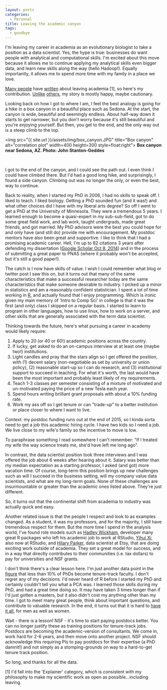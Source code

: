 ```yaml
---
layout: posts
categories: 
  - Personal
title: Leaving the academic canyon
tags: 
  - goodbye
---
```


I'm leaving my career in academia as an evolutionary biologist to take a position as a data scientist. Yes, the hype is true: businesses do want people with analytical and computational skills. I'm excited about this move because it allows me to continue applying my analytical skills even bigger data, and learn new skills along the way (hello Hadoop!). Equally importantly, it allows me to spend more time with my family in a place we love. 

[Many people](http://www.slate.com/blogs/browbeat/2013/10/24/quitting_academic_jobs_professor_zachary_ernst_and_other_leaving_tenure.html) have [written](https://chroniclevitae.com/news/216-why-so-many-academics-quit-and-tell) about leaving academia [1], so here's my contribution. [Unlike](http://zacharyernst.blogspot.com/2013/10/why-i-jumped-out-of-ivory-tower.html) [others](http://chronicle.com/article/Location-Location-Location/134264/?cid=oh&utm_source=oh&utm_medium=en), my story is mostly happy, maybe cautionary. 

Looking back on how I got to where I am, I feel the best analogy is going for a hike in a box canyon in a beautiful place such as Sedona. At the start, the canyon is wide, beautiful and seemingly endless. About half-way down it starts to get narrower, but you don't worry because it's still beautiful and you're enjoying yourself. But then, you get to the end, and the only way out is a steep climb to the top. 

<img src="{{ site.url }}/assets/img/box_canyon.JPG" title="Box canyon" alt="correlation plot" width=400 height=300 style=float:right">
**Box canyon near Sedona, AZ. Photo: John Stanton-Geddes**

</br>

I got to the end of the canyon, and I could see the path out. I even think I could have climbed there. But I'd had a good long hike, and surprisingly, I found a side canyon. Climbing out was no longer the only, or even the best, way to continue.

Back to reality, when I started my PhD in 2006, I had no skills to speak off. I liked to teach. I liked biology. Getting a PhD sounded fun (and it was!) and what other choices did I have with my liberal arts degree? So off I went to get a PhD at the University of Minnesota. They were a tremendous 5 years. I learned enough to become a quasi-expert in my sub-sub-field, got to do some great field work, and lab work, taught undergrads, made great friends, and got married. My PhD advisors were the best you could hope for and only have (and still do) provide me with encouragement. My postdoc mentors have also been great and supportive. I like to think that I had a promising academic career. Hell, I'm up to 82 citations 3 years after defending my dissertation ([Google Scholar Oct 8, 2014](http://scholar.google.com/citations?user=jwSvNVcAAAAJ&hl=en)) and in the process of submitting a great paper to PNAS (where it probably won't be accepted, but it's still a good paper!).

The catch is I now have skills of value. I wish I could remember what blog or twitter post I saw this on, but it turns out that many of the same characteristics that make a successful researcher today are the same characteristics that make someone desirable to industry. I picked up a minor in statistics and am a reasonably confident statistician. I spent a lot of time working in [R](http://www.r-project.org/), and actually found that I enjoy programming. Which is ironic given my main memory of 'Intro to Comp Sci' in college is that it was the first (and only) class I skipped on a regular basis. I started to learn to program in other languages, how to use linux, how to work on a server, and other skills that are generally associated with the term data scientist.

Thinking towards the future, here's what pursuing a career in academy would likely require:

1. Apply to 20 (or 40 or 60!) academic positions across the country. 
2. If lucky, get asked to do an on-campus interview at at least one (maybe two!) institutions.
3. Light candles and pray that the stars align so I get offered the position, with (1) decent salary (non-negotiable as set by university or union policy), (2) reasonable start-up so I can do research, and (3) institutional support to succeed in teaching. For what it's worth, the last would have been the most important and probably least likely of my requirements. 
4. Teach 1-3 classes per semester consisting of a mixture of motivated and un-motivated paying the price of a new Tesla each year. 
4. Spend hours writing brilliant grant proposals with about a 10% funding rate.
4. Work my ass off so I get tenure or can "trade-up" to a better institution or place closer to where I want to live. 

Context: my postdoc funding runs out at the end of 2015, so I kinda sorta need to get a job this academic hiring cycle. I have two kids so I need a job. We live close to my wife's family so the incentive to move is low. 

To paraphrase something I read somewhere I can't remember: "If I treated my wife the way science treats me, she'd have left me long ago".

In contrast, the data scientist position took three interviews and I was offered the job about 6 weeks after hearing about it. Salary was better than my median expectation as a starting professor, I asked (and got) more vacation time. Of course, long-term this position brings up new challenges such as will I succeed in the business setting, will my company value data scientists, and what are my long-term goals. None of these challenges are insurmountable or greater than the academic ones listed above. They're just different. 

So, it turns out that the continental shift from academia to industry was actually quick and easy. 

Another related issue is that the people I respect and look to as examples changed. As a student, it was my professors, and for the majority, I still have tremendous respect for them. But the more time I spend in the analysis world, I've found role models such as [Hadley Wickham](http://hadley.wickham.usesthis.com/), developer many great R packages who left his academic job to work at RStudio, [Yihui Xi](http://yihui.name/), also now at RStudio, and [Hilary Parker](http://hilaryparker.com/about-hilary-parker/), data scientist at Etsy, that are doing exciting work outside of academia. They set a great model for success, and in a way that directly contributes to their communities (i.e. tax dollars) to pay for universities and NSF grants. 

I don't think there's a clear lesson here. I'm just another data point in the [figure](http://www.ascb.org/ascbpost/index.php/compass-points/item/285-where-will-a-biology-phd-take-you) that less than 10% of PhDs become tenure-track faculty. I don't regret any of my decisions. I'd never heard of R before I started my PhD and certainly couldn't tell you what a PCA was. I learned those skills during my PhD, and had a great time doing so. It may have taken 3 times longer than if I'd just gotten a masters, but it also didn't cost my anything other than my time. I got to meet many great people, think about important questions, and contribute to valuable research. In the end, it turns out that it is hard to [have it all](http://www.theatlantic.com/magazine/archive/2012/07/why-women-still-cant-have-it-all/309020/), for men as well as women.

Wait - there is a lesson! NSF - it's time to start paying postdocs better. You can no longer justify these as training positions for tenure-track jobs. Postdocs are becoming the academic-version of consultants. We come in, work hard for 2-6 years, and then move onto another project. NSF should acknowledge this requiring PIs to pay postdocs for their expertise (a PhD damnit!) and not simply as a stomping-grounds on way to a hard-to-get tenure track position. 

So long, and thanks for all the data.


[1] I'd fall into the 'Explainer' category, which is consistent with my philosophy to make my scientific work as open as possible...including leaving.

